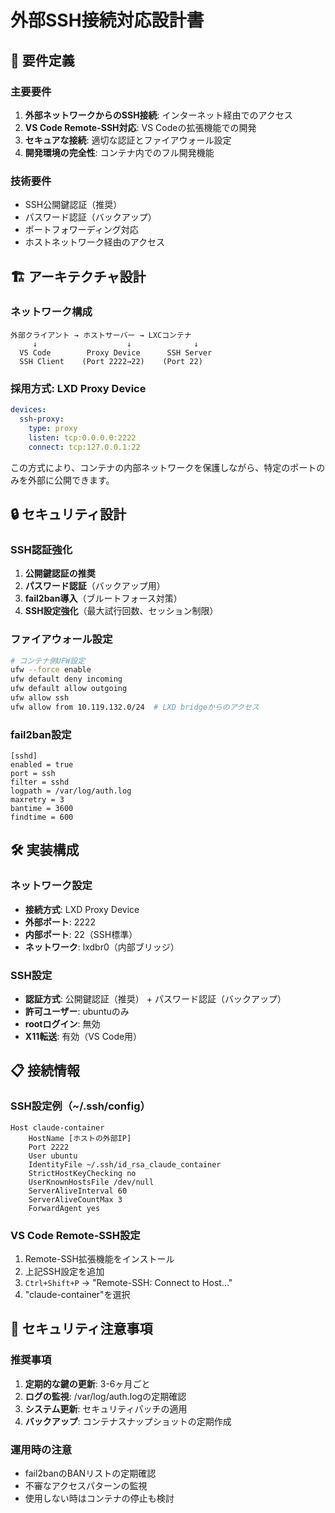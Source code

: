 # 外部SSH接続対応設計書

## 🎯 要件定義

### 主要要件
1. **外部ネットワークからのSSH接続**: インターネット経由でのアクセス
2. **VS Code Remote-SSH対応**: VS Codeの拡張機能での開発
3. **セキュアな接続**: 適切な認証とファイアウォール設定
4. **開発環境の完全性**: コンテナ内でのフル開発機能

### 技術要件
- SSH公開鍵認証（推奨）
- パスワード認証（バックアップ）
- ポートフォワーディング対応
- ホストネットワーク経由のアクセス

## 🏗️ アーキテクチャ設計

### ネットワーク構成
```
外部クライアント → ホストサーバー → LXCコンテナ
     ↓                    ↓              ↓
  VS Code        Proxy Device      SSH Server
  SSH Client    (Port 2222→22)    (Port 22)
```

### 採用方式: LXD Proxy Device

```yaml
devices:
  ssh-proxy:
    type: proxy
    listen: tcp:0.0.0.0:2222
    connect: tcp:127.0.0.1:22
```

この方式により、コンテナの内部ネットワークを保護しながら、特定のポートのみを外部に公開できます。

## 🔒 セキュリティ設計

### SSH認証強化
1. **公開鍵認証の推奨**
2. **パスワード認証**（バックアップ用）
3. **fail2ban導入**（ブルートフォース対策）
4. **SSH設定強化**（最大試行回数、セッション制限）

### ファイアウォール設定
```bash
# コンテナ側UFW設定
ufw --force enable
ufw default deny incoming
ufw default allow outgoing
ufw allow ssh
ufw allow from 10.119.132.0/24  # LXD bridgeからのアクセス
```

### fail2ban設定
```
[sshd]
enabled = true
port = ssh
filter = sshd
logpath = /var/log/auth.log
maxretry = 3
bantime = 3600
findtime = 600
```

## 🛠️ 実装構成

### ネットワーク設定
- **接続方式**: LXD Proxy Device
- **外部ポート**: 2222
- **内部ポート**: 22（SSH標準）
- **ネットワーク**: lxdbr0（内部ブリッジ）

### SSH設定
- **認証方式**: 公開鍵認証（推奨） + パスワード認証（バックアップ）
- **許可ユーザー**: ubuntuのみ
- **rootログイン**: 無効
- **X11転送**: 有効（VS Code用）

## 📋 接続情報

### SSH設定例（~/.ssh/config）
```
Host claude-container
    HostName [ホストの外部IP]
    Port 2222
    User ubuntu
    IdentityFile ~/.ssh/id_rsa_claude_container
    StrictHostKeyChecking no
    UserKnownHostsFile /dev/null
    ServerAliveInterval 60
    ServerAliveCountMax 3
    ForwardAgent yes
```

### VS Code Remote-SSH設定
1. Remote-SSH拡張機能をインストール
2. 上記SSH設定を追加
3. `Ctrl+Shift+P` → "Remote-SSH: Connect to Host..."
4. "claude-container"を選択

## 🚨 セキュリティ注意事項

### 推奨事項
1. **定期的な鍵の更新**: 3-6ヶ月ごと
2. **ログの監視**: /var/log/auth.logの定期確認
3. **システム更新**: セキュリティパッチの適用
4. **バックアップ**: コンテナスナップショットの定期作成

### 運用時の注意
- fail2banのBANリストの定期確認
- 不審なアクセスパターンの監視
- 使用しない時はコンテナの停止も検討